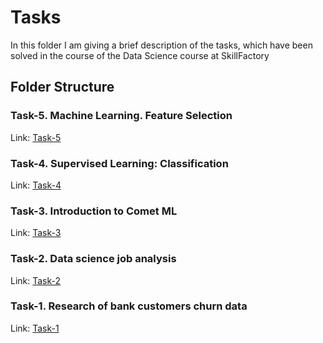 # Tasks
In this folder I am giving a brief description of the tasks, which have been solved in the course of the Data Science course at SkillFactory

## Folder Structure

### Task-5. Machine Learning. Feature Selection
Link: [Task-5](https://github.com/helios12/DataScienceProjects/blob/main/tasks/task-5)

### Task-4. Supervised Learning: Classification
Link: [Task-4](https://github.com/helios12/DataScienceProjects/blob/main/tasks/task-4)

### Task-3. Introduction to Comet ML
Link: [Task-3](https://github.com/helios12/DataScienceProjects/blob/main/tasks/task-3)

### Task-2. Data science job analysis
Link: [Task-2](https://github.com/helios12/DataScienceProjects/blob/main/tasks/task-2)

### Task-1. Research of bank customers churn data
Link: [Task-1](https://github.com/helios12/DataScienceProjects/blob/main/tasks/task-1)
